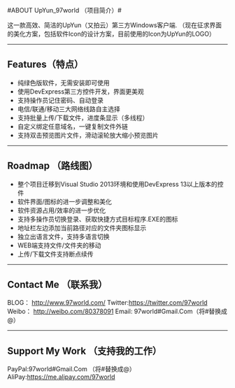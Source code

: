 #ABOUT UpYun_97world （项目简介）#

这一款高效、简洁的UpYun（又拍云）第三方Windows客户端.
（现在征求界面的美化方案，包括软件Icon的设计方案，目前使用的Icon为UpYun的LOGO）

---

## Features（特点） ##

* 纯绿色版软件，无需安装即可使用
* 使用DevExpress第三方控件开发，界面更美观
* 支持操作员记住密码、自动登录
* 电信/联通/移动三大网络线路自主选择
* 支持批量上传/下载文件，进度条显示（多线程）
* 自定义绑定任意域名，一键复制文件外链
* 支持双击预览图片文件，滑动滚轮放大缩小预览图片

---

## Roadmap （路线图） ##

* 整个项目迁移到Visual Studio 2013环境和使用DevExpress 13以上版本的控件
* 软件界面/图标的进一步调整和美化
* 软件资源占用/效率的进一步优化
* 支持多操作员切换登录、获取快捷方式目标程序.EXE的图标
* 地址栏左边添加当前路径对应的文件夹图标显示
* 独立出语言文件，支持多语言切换
* WEB端支持文件/文件夹的移动
* 上传/下载文件支持断点续传

---

## Contact Me （联系我） ##

BLOG：  http://www.97world.com/
Twitter:https://twitter.com/97world
Weibo： http://weibo.com/80378091
Email:	97world#Gmail.Com（将#替换成@）

---

## Support My Work （支持我的工作） ##

PayPal:97world#Gmail.Com （将#替换成@）
AliPay:https://me.alipay.com/97world